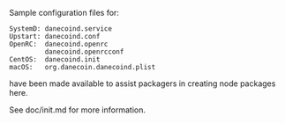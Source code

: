 Sample configuration files for:
```
SystemD: danecoind.service
Upstart: danecoind.conf
OpenRC:  danecoind.openrc
         danecoind.openrcconf
CentOS:  danecoind.init
macOS:   org.danecoin.danecoind.plist
```
have been made available to assist packagers in creating node packages here.

See doc/init.md for more information.
